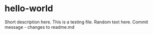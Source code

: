 # hello-world
Short description here.
This is a testing file.
Random text here.
Commit message - changes to readme.md
